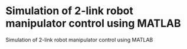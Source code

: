 # Simulation of 2-link robot manipulator control using MATLAB
 Simulation of 2-link robot manipulator control using MATLAB
